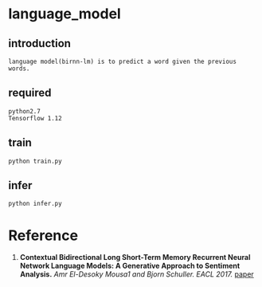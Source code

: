 # language_model

## introduction
	language model(birnn-lm) is to predict a word given the previous words. 
	
## required
	python2.7
	Tensorflow 1.12
	
## train
	python train.py
	
## infer
	python infer.py
	
# Reference

1. **Contextual Bidirectional Long Short-Term Memory Recurrent Neural Network Language Models: A Generative Approach to Sentiment Analysis.**
*Amr El-Desoky Mousa1 and Bjorn Schuller. EACL 2017.* [paper](https://www.aclweb.org/anthology/E17-1096)
